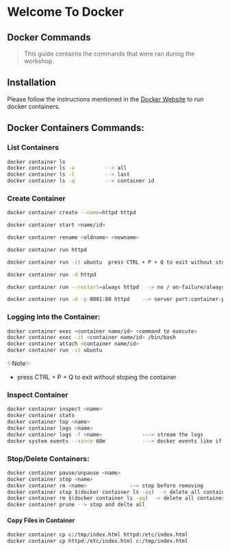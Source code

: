 # Welcome To Docker
## Docker Commands



> This guide containts the commands that were ran
> during the workshop. 



## Installation

Please follow the instructions mentioned in the [Docker Website](https://www.docker.com/products/docker-desktop/) to run docker containers.


## Docker Containers Commands:

### List Containers

```sh
docker container ls
docker container ls -a          --> all
docker container ls -l          --> last
docker container ls -q          --> container id
```


### Create Container
```sh
docker container create --name=httpd httpd

docker container start <name/id>

docker container rename <oldname> <newname>

docker container run httpd

docker container run -it ubuntu  press CTRL + P + Q to exit without stoping the container

docker container run -d httpd

docker container run --restart=always httpd  --> no / on-failure/always/unless-stopped

docker container run -d -p 8081:80 httpd    --> server port:container-port
```

### Logging into the Container:

```sh
docker container exec <container name/id> <command to execute>
docker container exec -it <container name/id> /bin/bash
docker container attach <container name/id>
docker container run -it ubuntu   
```
✨Note✨
- press CTRL + P + Q to exit without stoping the container

### Inspect Container
```sh
docker container inspect <name>
docker container stats
docker container top <name>
docker container logs <name>
docker container logs -f <name>             ---> stream the logs
docker system events --since 60m            ---> docker events like if a container start stop
```

### Stop/Delete Containers:

```sh
docker container pause/unpause <name>
docker container stop <name>
docker container rm <name>              --> stop before removing
docker container stop $(docker container ls -aq)  -> delete all containers
docker container rm $(docker container ls -aq)  -> delete all containers
docker container prune --> stop and delte all
```

#### Copy Files in Container



```sh
docker container cp c:/tmp/index.html httpd:/etc/index.html
docker container cp httpd:/etc/index.html c:/tmp/index.html 

```

